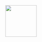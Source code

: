 <div id="header" align="center">
  <img src="https://media0.giphy.com/media/v1.Y2lkPTc5MGI3NjExdjQzY3EwZmE0dGMyZjA3OGFkeGIweXdscmVnamJpZnk4Zms0ZmwxeSZlcD12MV9pbnRlcm5hbF9naWZfYnlfaWQmY3Q9Zw/cYZkY9HeKgofpQnOUl/giphy.gif" width="100"/>
</div>
